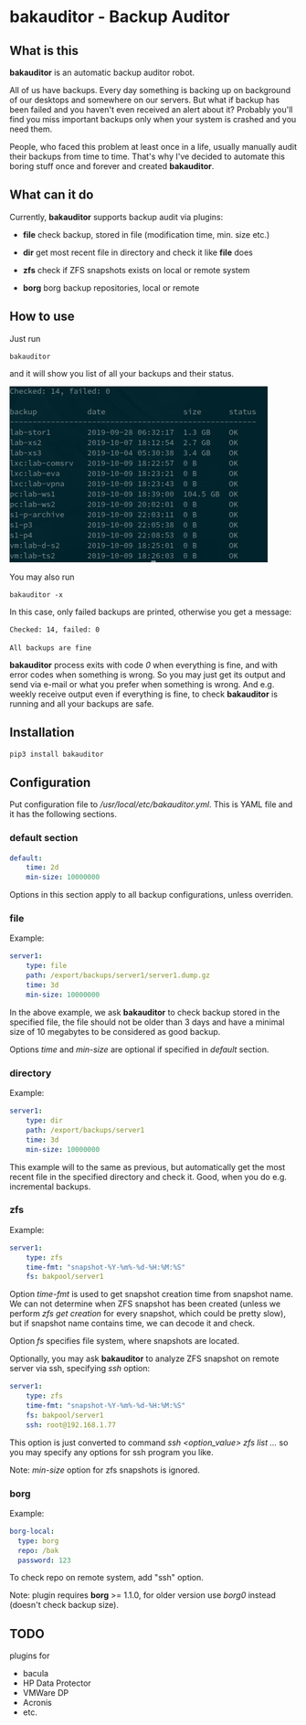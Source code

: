 # bakauditor - Backup Auditor

## What is this

**bakauditor** is an automatic backup auditor robot.

All of us have backups. Every day something is backing up on background of our
desktops and somewhere on our servers. But what if backup has been failed and
you haven't even received an alert about it? Probably you'll find you miss
important backups only when your system is crashed and you need them.

People, who faced this problem at least once in a life, usually manually audit
their backups from time to time. That's why I've decided to automate this
boring stuff once and forever and created **bakauditor**.

## What can it do

Currently, **bakauditor** supports backup audit via plugins:

* **file** check backup, stored in file (modification time, min. size etc.)

* **dir** get most recent file in directory and check it like **file** does

* **zfs** check if ZFS snapshots exists on local or remote system

* **borg** borg backup repositories, local or remote

## How to use

Just run

```shell
bakauditor
```

and it will show you list of all your backups and their status.

![colorized cols](https://github.com/divi255/bakauditor/blob/master/out.png?raw=true)

You may also run

```shell
bakauditor -x
```

In this case, only failed backups are printed, otherwise you get a message:

```
Checked: 14, failed: 0

All backups are fine
```

**bakauditor** process exits with code *0* when everything is fine, and with
error codes when something is wrong. So you may just get its output and send
via e-mail or what you prefer when something is wrong. And e.g. weekly receive
output even if everything is fine, to check **bakauditor** is running and all
your backups are safe.

## Installation

```shell
pip3 install bakauditor
```

## Configuration

Put configuration file to */usr/local/etc/bakauditor.yml*. This is YAML file
and it has the following sections.

### default section

```yaml
default:
    time: 2d
    min-size: 10000000
```

Options in this section apply to all backup configurations, unless overriden.

### file

Example:

```yaml
server1:
    type: file
    path: /export/backups/server1/server1.dump.gz
    time: 3d
    min-size: 10000000
```

In the above example, we ask **bakauditor** to check backup stored in the
specified file, the file should not be older than 3 days and have a minimal
size of 10 megabytes to be considered as good backup.

Options *time* and *min-size* are optional if specified in *default* section.

### directory

Example:

```yaml
server1:
    type: dir
    path: /export/backups/server1
    time: 3d
    min-size: 10000000
```

This example will to the same as previous, but automatically get the most
recent file in the specified directory and check it. Good, when you do e.g.
incremental backups.

### zfs

Example:

```yaml
server1:
    type: zfs
    time-fmt: "snapshot-%Y-%m%-%d-%H:%M:%S"
    fs: bakpool/server1
```

Option *time-fmt* is used to get snapshot creation time from snapshot name.  We
can not determine when ZFS snapshot has been created (unless we perform *zfs
get creation* for every snapshot, which could be pretty slow), but if snapshot
name contains time, we can decode it and check.

Option *fs* specifies file system, where snapshots are located.

Optionally, you may ask **bakauditor** to analyze ZFS snapshot on remote server
via ssh, specifying *ssh* option:

```yaml
server1:
    type: zfs
    time-fmt: "snapshot-%Y-%m%-%d-%H:%M:%S"
    fs: bakpool/server1
    ssh: root@192.168.1.77
```

This option is just converted to command *ssh <option_value> zfs list ...* so
you may specify any options for ssh program you like.

Note: *min-size* option for zfs snapshots is ignored.

### borg

Example:

```yaml
borg-local:
  type: borg
  repo: /bak
  password: 123
```

To check repo on remote system, add "ssh" option.

Note: plugin requires **borg** >= 1.1.0, for older version use *borg0* instead
(doesn't check backup size).

## TODO

plugins for

* bacula
* HP Data Protector
* VMWare DP
* Acronis
* etc.
